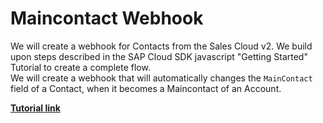 # Maincontact Webhook

We will create a webhook for Contacts from the Sales Cloud v2. We build upon steps described in the SAP Cloud SDK javascript "Getting Started" Tutorial to create a complete flow. \
We will create a webhook that will automatically changes the `MainContact` field of a Contact, when it becomes a Maincontact of an Account.

**[Tutorial link](https://sap.github.io/cloud-sdk/docs/js/tutorials/getting-started/set-up-dev-environment)**
